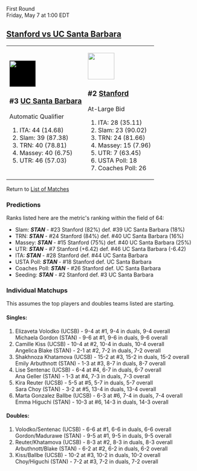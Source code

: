First Round  
Friday, May 7 at 1:00 EDT
## [Stanford vs UC Santa Barbara](https://www.ncaa.com/game/5833656) 

<table><tr><td>  

<a href="../index.md"><img style="background-color: #000" src="https://www.ncaa.com/sites/default/files/images/logos/schools/u/uc-santa-barbara.70.png" width="70" height="70" /></a>  

<h3>#3 <a href="../index.md">UC Santa Barbara</a></h3>  

Automatic Qualifier  

<ol>  
<li>ITA: 44 (14.68)</li>  
<li>Slam: 39 (87.38)</li>  
<li>TRN: 40 (78.81)</li>  
<li>Massey: 40 (6.75)</li>  
<li>UTR: 46 (57.03)</li>  
</ol>  

</td><td>  

<a href="../index.md"><img src="https://www.ncaa.com/sites/default/files/images/logos/schools/s/stanford.70.png" width="70" height="70" /></a>  

<h3>#2 <a href="../index.md">Stanford</a></h3>  

At-Large Bid  

<ol>  
<li>ITA: 28 (35.11)</li>  
<li>Slam: 23 (90.02)</li>  
<li>TRN: 24 (81.66)</li>  
<li>Massey: 15 (7.96)</li>  
<li>UTR: 7 (63.45)</li>  
<li>USTA Poll: 18</li>  
<li>Coaches Poll: 26</li>  
</ol>  

</td></tr></table>  

Return to [List of Matches](../index.md)  

### Predictions  

Ranks listed here are the metric's ranking within the field of 64:  
- Slam: ***STAN*** - #23 Stanford (82%) def. #39 UC Santa Barbara (18%)  
- TRN: ***STAN*** - #24 Stanford (84%) def. #40 UC Santa Barbara (16%)  
- Massey: ***STAN*** - #15 Stanford (75%) def. #40 UC Santa Barbara (25%)  
- UTR: ***STAN*** - #7 Stanford (+6.42) def. #46 UC Santa Barbara (-6.42)  
- ITA: ***STAN*** - #28 Stanford def. #44 UC Santa Barbara  
- USTA Poll: ***STAN*** - #18 Stanford def. UC Santa Barbara  
- Coaches Poll: ***STAN*** - #26 Stanford def. UC Santa Barbara  
- Seeding: ***STAN*** - #2 Stanford def. #3 UC Santa Barbara  

### Individual Matchups  

This assumes the top players and doubles teams listed are starting.  

#### Singles:  
1. Elizaveta Volodko (UCSB) - 9-4 at #1, 9-4 in duals, 9-4 overall  
   Michaela Gordon (STAN) - 9-6 at #1, 9-6 in duals, 9-6 overall
2. Camille Kiss (UCSB) - 10-4 at #2, 10-4 in duals, 10-4 overall  
   Angelica Blake (STAN) - 2-1 at #2, 7-2 in duals, 7-2 overall
3. Shakhnoza Khatamova (UCSB) - 15-2 at #3, 15-2 in duals, 15-2 overall  
   Emily Arbuthnott (STAN) - 1-3 at #3, 8-7 in duals, 8-7 overall
4. Lise Sentenac (UCSB) - 6-4 at #4, 6-7 in duals, 6-7 overall  
   Ana Geller (STAN) - 1-3 at #4, 7-3 in duals, 7-3 overall
5. Kira Reuter (UCSB) - 5-5 at #5, 5-7 in duals, 5-7 overall  
   Sara Choy (STAN) - 3-2 at #5, 13-4 in duals, 13-4 overall
6. Marta Gonzalez Ballbe (UCSB) - 6-3 at #6, 7-4 in duals, 7-4 overall  
   Emma Higuchi (STAN) - 10-3 at #6, 14-3 in duals, 14-3 overall

#### Doubles:  
1. Volodko/Sentenac (UCSB) - 6-6 at #1, 6-6 in duals, 6-6 overall  
   Gordon/Madurawe (STAN) - 9-5 at #1, 9-5 in duals, 9-5 overall
2. Reuter/Khatamova (UCSB) - 8-3 at #2, 8-3 in duals, 8-3 overall  
   Arbuthnott/Blake (STAN) - 6-2 at #2, 6-2 in duals, 6-2 overall
3. Kiss/Ballbe (UCSB) - 10-2 at #3, 10-2 in duals, 10-2 overall  
   Choy/Higuchi (STAN) - 7-2 at #3, 7-2 in duals, 7-2 overall